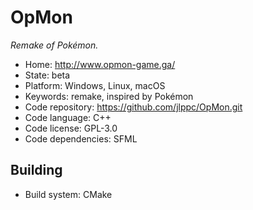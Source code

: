 # OpMon

_Remake of Pokémon._

- Home: http://www.opmon-game.ga/
- State: beta
- Platform: Windows, Linux, macOS
- Keywords: remake, inspired by Pokémon
- Code repository: https://github.com/jlppc/OpMon.git
- Code language: C++
- Code license: GPL-3.0
- Code dependencies: SFML

## Building

- Build system: CMake
